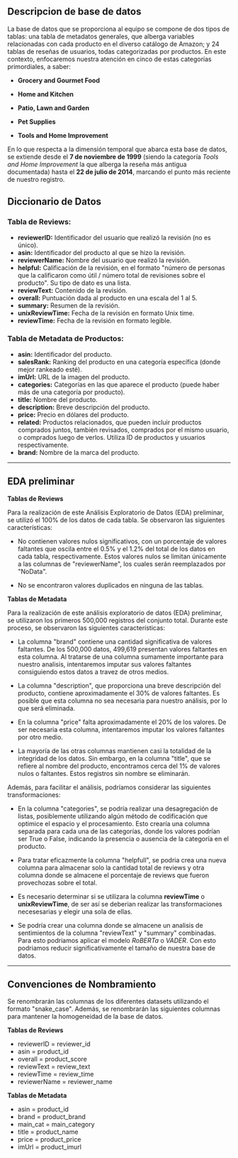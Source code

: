 ## Descripcion de base de datos

La  base de datos que se proporciona al equipo se compone de dos tipos de tablas: una tabla de metadatos generales, que alberga variables relacionadas con cada producto en el diverso catálogo de Amazon; y  24 tablas de reseñas de usuarios, todas categorizadas por productos. En este contexto, enfocaremos nuestra atención en cinco de estas categorías primordiales, a saber:

- **Grocery and Gourmet Food**

- **Home and Kitchen**

- **Patio, Lawn and Garden**  

- **Pet Supplies**

- **Tools and Home Improvement**

En lo que respecta a la dimensión temporal que abarca esta base de datos, se extiende desde el **7 de noviembre de 1999** (siendo la categoría *Tools and Home Improvement* la que alberga la reseña más antigua documentada)  hasta el **22 de julio de 2014**, marcando el punto más reciente de nuestro registro.

## Diccionario de Datos

### Tabla de Reviews:

- **reviewerID:** Identificador del usuario que realizó la revisión (no es único).
- **asin:** Identificador del producto al que se hizo la revisión.
- **reviewerName:** Nombre del usuario que realizó la revisión.
- **helpful:** Calificación de la revisión, en el formato "número de personas que la calificaron como útil / número total de revisiones sobre el producto". Su tipo de dato es una lista.
- **reviewText:** Contenido de la revisión.
- **overall:** Puntuación dada al producto en una escala del 1 al 5.
- **summary:** Resumen de la revisión.
- **unixReviewTime:** Fecha de la revisión en formato Unix time.
- **reviewTime:** Fecha de la revisión en formato legible.

### Tabla de Metadata de Productos:

- **asin:** Identificador del producto.
- **salesRank:** Ranking del producto en una categoría específica (donde mejor rankeado esté).
- **imUrl:** URL de la imagen del producto.
- **categories:** Categorías en las que aparece el producto (puede haber más de una categoría por producto).
- **title:** Nombre del producto.
- **description:** Breve descripción del producto.
- **price:** Precio en dólares del producto.
- **related:** Productos relacionados, que pueden incluir productos comprados juntos, también revisados, comprados por el mismo usuario, o comprados luego de verlos. Utiliza ID de productos y usuarios respectivamente.
- **brand:** Nombre de la marca del producto.

---


## EDA preliminar

**Tablas de Reviews**

Para la realización de este Análisis Exploratorio de Datos (EDA) preliminar, se utilizó el 100% de los datos de cada tabla. Se observaron las siguientes características:

- No contienen valores nulos significativos, con un porcentaje de valores faltantes que oscila entre el 0.5% y el 1.2% del total de los datos en cada tabla, respectivamente. Estos valores nulos se limitan únicamente a las columnas de "reviewerName", los cuales serán reemplazados por "NoData".

- No se encontraron valores duplicados en ninguna de las tablas.

**Tablas de Metadata**

Para la realización de este análisis exploratorio de datos (EDA) preliminar, se utilizaron los primeros 500,000 registros del conjunto total. Durante este proceso, se observaron las siguientes características:

- La columna "brand" contiene una cantidad significativa de valores faltantes. De los 500,000 datos, 499,619 presentan valores faltantes en esta columna. Al tratarse de una columna sumamente importante para nuestro analisis, intentaremos imputar sus valores faltantes consiguiendo estos datos a travez de otros medios.

- La columna "description", que proporciona una breve descripción del producto, contiene aproximadamente el 30% de valores faltantes. Es posible que esta columna no sea necesaria para nuestro análisis, por lo que será eliminada.

- En la columna "price" falta aproximadamente el 20% de los valores. De ser necesaria esta columna, intentaremos imputar los valores faltantes por otro medio.

- La mayoría de las otras columnas mantienen casi la totalidad de la integridad de los datos. Sin embargo, en la columna "title", que se refiere al nombre del producto, encontramos cerca del 1% de valores nulos o faltantes. Estos registros sin nombre se eliminarán.

Además, para facilitar el análisis, podríamos considerar las siguientes transformaciones:

- En la columna "categories", se podría realizar una desagregación de listas, posiblemente utilizando algún método de codificación que optimice el espacio y el procesamiento. Esto crearía una columna separada para cada una de las categorías, donde los valores podrían ser True o False, indicando la presencia o ausencia de la categoría en el producto.

- Para tratar eficazmente la columna "helpfull", se podria crea una nueva columna para almacenar solo la cantidad total de reviews y otra columna donde se almacene el porcentaje de reviews que fueron provechozas sobre el total.

- Es necesario determinar si se utilizara la columna **reviewTime** o **unixReviewTime**, de ser así se deberian realizar las transformaciones necesesarias y elegir una sola de ellas. 

- Se podría crear una columna donde se almacene un analisis de sentimientos de la columna "reviewText" y "summary" combinadas. Para esto podriamos aplicar el modelo *RoBERTa* o *VADER*. Con esto podriamos reducir significativamente el tamaño de nuestra base de datos.

---



## Convenciones de Nombramiento

Se renombrarán las columnas de los diferentes datasets utilizando el formato "snake_case". Además, se renombrarán las siguientes columnas para mantener la homogeneidad de la base de datos.

**Tablas de Reviews**
- reviewerID = reviewer_id
- asin = product_id
- overall = product_score
- reviewText = review_text
- reviewTime = review_time
- reviewerName = reviewer_name

**Tablas de Metadata**
- asin = product_id
- brand = product_brand
- main_cat = main_category
- title = product_name
- price = product_price
- imUrl = product_imurl
